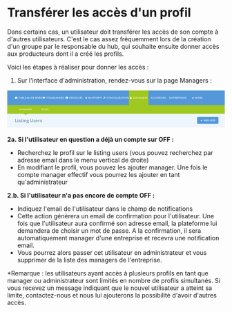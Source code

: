 # Transférer les accès d'un profil

Dans certains cas, un utilisateur doit transférer les accès de son compte à d'autres utilisateurs. C'est le cas assez fréquemment lors de la création d'un groupe par le responsable du hub, qui souhaite ensuite donner accès aux producteurs dont il a créé les profils.

Voici les étapes à réaliser pour donner les accès :

1. Sur l'interface d'administration, rendez-vous sur la page Managers :

![](../../.gitbook/assets/image%20%2834%29.png)

**2a. Si l'utilisateur en question a déjà un compte sur OFF :**

* Recherchez le profil sur le listing users \(vous pouvez recherchez par adresse email dans le menu vertical de droite\)
* En modifiant le profil, vous pouvez les ajouter manager. Une fois le compte manager effectif vous pourrez les ajouter en tant qu'administrateur

**2.b. Si l'utilisateur n'a pas encore de compte OFF :**

* Indiquez l'email de l'utilisateur dans le champ de notifications
* Cette action génèrera un email de confirmation pour l'utilisateur. Une fois que l'utilisateur aura confirmé son adresse email, la plateforme lui demandera de choisir un mot de passe. A la confirmation, il sera automatiquement manager d'une entreprise et recevra une notification email. 
* Vous pourrez alors passer cet utilisateur en administrateur et vous supprimer de la liste des managers de l'entreprise.

\*Remarque : les utilisateurs ayant accès à plusieurs profils en tant que manager ou administrateur sont limités en nombre de profils simultanés. Si vous recevez un message indiquant que le nouvel utilisateur a atteint sa limite, contactez-nous et nous lui ajouterons la possibilité d'avoir d'autres accès.

